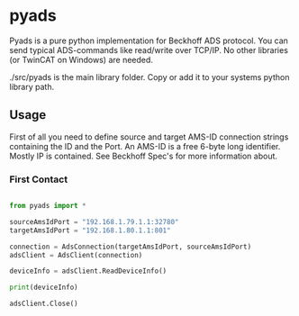 pyads
=====

Pyads is a pure python implementation for Beckhoff ADS protocol.
You can send typical ADS-commands like read/write over TCP/IP.
No other libraries (or TwinCAT on Windows) are needed.

./src/pyads is the main library folder. Copy or add it to your systems python library path.

## Usage

First of all you need to define source and target AMS-ID connection strings containing the ID and the Port.
An AMS-ID is a free 6-byte long identifier. Mostly IP is contained. See Beckhoff Spec's for more information about.

### First Contact

```python

from pyads import *

sourceAmsIdPort = "192.168.1.79.1.1:32780"
targetAmsIdPort = "192.168.1.80.1.1:801"

connection = AdsConnection(targetAmsIdPort, sourceAmsIdPort)
adsClient = AdsClient(connection)

deviceInfo = adsClient.ReadDeviceInfo()

print(deviceInfo)

adsClient.Close()

```

